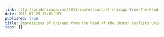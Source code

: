 ```yaml
---
link: http://gridchicago.com/2011/impressions-of-chicago-from-the-head-of-the-boston-cyclists-union/
date: 2011-07-29 15:01 UTC
published: true
title: Impressions of Chicago from the head of the Boston Cyclists Union | Grid Chicago
tags: []
---
```



